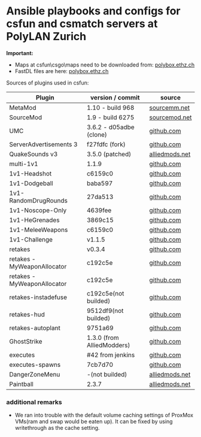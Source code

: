 # Ansible playbooks and configs for csfun and csmatch servers at PolyLAN Zurich


**Important:**
* Maps at csfun\csgo\maps need to be downloaded from: [polybox.ethz.ch](https://polybox.ethz.ch/index.php/s/tjCQPKYIl03q7Rj)
* FastDL files are here: [polybox.ethz.ch](https://polybox.ethz.ch/index.php/s/0WncJV1E3MAFgPw)


Sources of plugins used in csfun:

| Plugin | version / commit | source |
| ------ | ------ | ------ |
| MetaMod | 1.10 - build 968 | [sourcemm.net](https://www.sourcemm.net/downloads.php/?branch=stable) |
| SourceMod | 1.9 - build 6275 | [sourcemod.net](https://www.sourcemod.net/downloads.php?branch=stable) |
| UMC | 3.6.2 - d05adbe (clone)| [github.com](https://github.com/Silenci0/UMC) |
| ServerAdvertisements 3 | f27fdfc (fork) | [github.com](https://github.com/Bara/ServerAdvertisement3) |
| QuakeSounds v3  | 3.5.0 (patched) | [alliedmods.net](https://forums.alliedmods.net/showpost.php?p=2644440&postcount=431) |
| multi-1v1  | 1.1.9 | [github.com](https://github.com/splewis/csgo-multi-1v1) |
| 1v1-Headshot  | c6159c0 | [github.com](https://github.com/Franc1sco/1v1-onlyhs) |
| 1v1-Dodgeball  | baba597 | [github.com](https://github.com/Franc1sco/1v1-Dodgeball) |
| 1v1-RandomDrugRounds  | 27da513 | [github.com](https://github.com/IT-KiLLER/CSGO-RDR-Random-Drug-Round) |
| 1v1-Noscope-Only  | 4639fee | [github.com](https://github.com/Cruze03/CSGO-Multi1v1-Noscope-Only) |
| 1v1-HeGrenades  | 3869c15 | [github.com](https://github.com/Franc1sco/1v1-HeGrenades) |
| 1v1-MeleeWeapons  | c6159c0 | [github.com](https://github.com/Franc1sco/1v1-MeleeWeapons) |
| 1v1-Challenge  | v1.1.5 | [github.com](https://github.com/Headline/Challenge) |
| retakes  | v0.3.4 | [github.com](https://github.com/splewis/csgo-retakes) |
| retakes - MyWeaponAllocator  | c192c5e | [github.com](https://github.com/shanapu/MyWeaponAllocator) |
| retakes - MyWeaponAllocator  | c192c5e | [github.com](https://github.com/shanapu/MyWeaponAllocator) |
| retakes-instadefuse  | c192c5e(not builded) | [github.com](https://github.com/b3none/retakes-instadefuse) |
| retakes-hud  | 9512df9(not builded)| [github.com](https://github.com/b3none/retakes-hud) |
| retakes-autoplant  | 9751a69 | [github.com](https://github.com/b3none/retakes-autoplant) |
| GhostStrike  | 1.3.0 (from AlliedModders) | [github.com](https://github.com/kinsi55/CSGO-GhostStrike) |
| executes  | #42 from jenkins | [github.com](https://github.com/splewis/csgo-executes) |
| executes-spawns  | 7cb7d70 | [github.com](https://github.com/timche/csgo-executes-spawns) |
| DangerZoneMenu  | -(not builded)  | [alliedmods.net](https://forums.alliedmods.net/showpost.php?p=2630896&postcount=6) |
| Paintball  |  2.3.7  | [alliedmods.net](https://forums.alliedmods.net/showthread.php?t=287879) |


### additional remarks
- We ran into trouble with the default volume caching settings of ProxMox VMs(ram and swap would be eaten up). It can be fixed by using writethrough as the cache setting.

